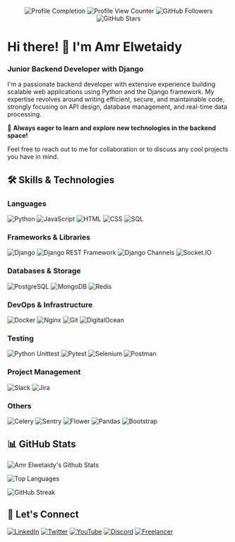 <div align="center">
  
  ![Profile Completion](https://img.shields.io/badge/Profile%20Completion-100%25-blue)
  ![Profile View Counter](https://komarev.com/ghpvc/?username=Amr-elwetaidy&label=Profile%20views&color=0e75b6&style=flat)
  ![GitHub Followers](https://img.shields.io/github/followers/Amr-elwetaidy?style=plastic&label=Followers+Count)
  ![GitHub Stars](https://img.shields.io/github/stars/Amr-elwetaidy?style=plastic&label=Stars+Count)

</div>

# Hi there! 👋 I'm Amr Elwetaidy

### Junior Backend Developer with Django

I'm a passionate backend developer with extensive experience building scalable web applications using Python and the Django framework. My expertise revolves around writing efficient, secure, and maintainable code, strongly focusing on API design, database management, and real-time data processing.

🚀 **Always eager to learn and explore new technologies in the backend space!**

Feel free to reach out to me for collaboration or to discuss any cool projects you have in mind.

## 🛠️ Skills & Technologies

### Languages
![Python](https://img.shields.io/badge/Python-3670A0?style=for-the-badge&logo=python&logoColor=ffdd54)
![JavaScript](https://img.shields.io/badge/JavaScript-F7DF1E?style=for-the-badge&logo=javascript&logoColor=black)
![HTML](https://img.shields.io/badge/HTML5-E34F26?style=for-the-badge&logo=html5&logoColor=white)
![CSS](https://img.shields.io/badge/CSS3-1572B6?style=for-the-badge&logo=css3&logoColor=white)
![SQL](https://img.shields.io/badge/SQL-336791?style=for-the-badge&logo=postgresql&logoColor=white)

### Frameworks & Libraries
![Django](https://img.shields.io/badge/Django-092E20?style=for-the-badge&logo=django&logoColor=green)
![Django REST Framework](https://img.shields.io/badge/DRF-ff1709?style=for-the-badge&logo=django&logoColor=white)
![Django Channels](https://img.shields.io/badge/Channels-44A833?style=for-the-badge&logo=django&logoColor=white)
![Socket.IO](https://img.shields.io/badge/Socket.IO-010101?style=for-the-badge&logo=socket.io&logoColor=white)

### Databases & Storage
![PostgreSQL](https://img.shields.io/badge/PostgreSQL-316192?style=for-the-badge&logo=postgresql&logoColor=white)
![MongoDB](https://img.shields.io/badge/MongoDB-47A248?style=for-the-badge&logo=mongodb&logoColor=white)
![Redis](https://img.shields.io/badge/Redis-DC382D?style=for-the-badge&logo=redis&logoColor=white)

### DevOps & Infrastructure
![Docker](https://img.shields.io/badge/Docker-2496ED?style=for-the-badge&logo=docker&logoColor=white)
![Nginx](https://img.shields.io/badge/Nginx-009639?style=for-the-badge&logo=nginx&logoColor=white)
![Git](https://img.shields.io/badge/Git-F05032?style=for-the-badge&logo=git&logoColor=white)
![DigitalOcean](https://img.shields.io/badge/DigitalOcean-0080FF?style=for-the-badge&logo=digitalocean&logoColor=white)

### Testing
![Python Unittest](https://img.shields.io/badge/Unittest-3776AB?style=for-the-badge&logo=python&logoColor=white)
![Pytest](https://img.shields.io/badge/Pytest-0A9EDC?style=for-the-badge&logo=pytest&logoColor=white)
![Selenium](https://img.shields.io/badge/Selenium-43B02A?style=for-the-badge&logo=selenium&logoColor=white)
![Postman](https://img.shields.io/badge/Postman-FF6C37?style=for-the-badge&logo=postman&logoColor=white)

### Project Management

![Slack](https://img.shields.io/badge/Slack-4A154B?style=for-the-badge&logo=slack&logoColor=white)
![Jira](https://img.shields.io/badge/Jira-0052CC?style=for-the-badge&logo=jira&logoColor=white)

### Others
![Celery](https://img.shields.io/badge/Celery-37814A?style=for-the-badge&logo=celery&logoColor=white)
![Sentry](https://img.shields.io/badge/Sentry-362D59?style=for-the-badge&logo=sentry&logoColor=white)
![Flower](https://img.shields.io/badge/Flower-37814A?style=for-the-badge&logo=flower&logoColor=white)
![Pandas](https://img.shields.io/badge/Pandas-150458?style=for-the-badge&logo=pandas&logoColor=white)
![Bootstrap](https://img.shields.io/badge/Bootstrap-7952B3?style=for-the-badge&logo=bootstrap&logoColor=white)

## 📊 GitHub Stats

![Amr Elwetaidy's Github Stats](https://github-readme-stats-amr-elwetaidys-projects.vercel.app/api?username=Amr-elwetaidy&count_private=true&show_icons=true&theme=radical&include_all_commits=true)

![Top Languages](https://github-readme-stats-amr-elwetaidys-projects.vercel.app/api/top-langs/?username=Amr-elwetaidy&count_private=true&theme=radical&card_width=470)

![GitHub Streak](https://github-readme-streak-stats-wheat-phi.vercel.app?user=Amr-elwetaidy&theme=radical&exclude_days=Fri%2CSat&card_width=470&card_height=&short_numbers=ture)

## 💬 Let's Connect

[![LinkedIn](https://img.shields.io/badge/LinkedIn-0077B5?style=for-the-badge&logo=linkedin&logoColor=white)](https://linkedin.com/in/amr-elwetaidy)
[![Twitter](https://img.shields.io/badge/Twitter-000000?style=for-the-badge&logo=x&logoColor=white)](https://x.com/Amr_Elwetaidy)
[![YouTube](https://img.shields.io/badge/YouTube-FF0000?style=for-the-badge&logo=youtube&logoColor=white)](https://www.youtube.com/@webwizards-academy)
[![Discord](https://img.shields.io/badge/Discord-5865F2?style=for-the-badge&logo=discord&logoColor=white)](https://discordapp.com/users/amr.elwetaidy)
[![Freelancer](https://img.shields.io/badge/Freelancer-29B2FE?style=for-the-badge&logo=freelancer&logoColor=white)](https://www.freelancer.com/u/AmrElwetaidy)

